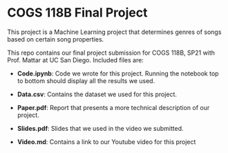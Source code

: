 # COGS 118B Final Project

This project is a Machine Learning project that determines genres of songs based
on certain song properties.

This repo contains our final project submission for COGS 118B, SP21 with Prof.
Mattar at UC San Diego. Included files are:

- **Code.ipynb**: Code we wrote for this project. Running the notebook top to bottom
  should display all the results we used.

- **Data.csv**: Contains the dataset we used for this project.

- **Paper.pdf**: Report that presents a more technical description of our project.

- **Slides.pdf**: Slides that we used in the video we submitted.

- **Video.md**: Contains a link to our Youtube video for this project
